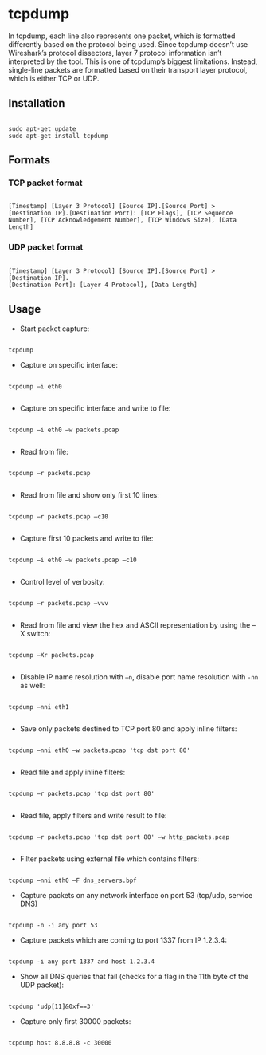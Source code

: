 # tcpdump

In tcpdump, each line also represents one packet, which is formatted differently based on the protocol being used. Since tcpdump doesn’t use
Wireshark’s protocol dissectors, layer 7 protocol information isn’t interpreted by the tool. This is one of tcpdump’s biggest limitations. 
Instead, single-line packets are formatted based on their transport layer protocol, which is either TCP or UDP.

## Installation

```bush

sudo apt-get update
sudo apt-get install tcpdump

```

## Formats

### TCP packet format


```shell

[Timestamp] [Layer 3 Protocol] [Source IP].[Source Port] > 
[Destination IP].[Destination Port]: [TCP Flags], [TCP Sequence Number], [TCP Acknowledgement Number], [TCP Windows Size], [Data Length]

```

### UDP packet format

```shell

[Timestamp] [Layer 3 Protocol] [Source IP].[Source Port] > [Destination IP].
[Destination Port]: [Layer 4 Protocol], [Data Length]

```

## Usage

- Start packet capture:

```shell

tcpdump

```

- Capture on specific interface:

```shell

tcpdump –i eth0


```

- Capture on specific interface and write to file:

```shell

tcpdump –i eth0 –w packets.pcap


```

- Read from file:

```shell

tcpdump –r packets.pcap


```

- Read from file and show only first 10 lines:

```shell

tcpdump –r packets.pcap –c10


```

- Capture first 10 packets and write to file:

```shell

tcpdump –i eth0 –w packets.pcap –c10


```

- Control level of verbosity:

```shell

tcpdump –r packets.pcap –vvv


```

- Read from file and view the hex and ASCII representation by using the –X switch:
  
```shell

tcpdump –Xr packets.pcap


```  
  
- Disable IP name resolution with `–n`, disable port name resolution with `-nn` as well:


```shell

tcpdump –nni eth1


```  

- Save only packets destined to TCP port 80 and apply inline filters:

```shell

tcpdump –nni eth0 –w packets.pcap 'tcp dst port 80'


```  

- Read file and apply inline filters:

```shell

tcpdump –r packets.pcap 'tcp dst port 80'


```

- Read file, apply filters and write result to file:

```shell

tcpdump –r packets.pcap 'tcp dst port 80' –w http_packets.pcap


```

- Filter packets using external file which contains filters:

```shell

tcpdump –nni eth0 –F dns_servers.bpf

```

- Capture packets on any network interface on port 53 (tcp/udp, service DNS)

```shell

tcpdump -n -i any port 53

```

- Capture packets which are coming to port 1337 from IP 1.2.3.4:

```shell

tcpdump -i any port 1337 and host 1.2.3.4

```

- Show all DNS queries that fail (checks for a flag in the 11th byte of the UDP packet):

```shell

tcpdump 'udp[11]&0xf==3'

```

- Capture only first 30000 packets:

```shell

tcpdump host 8.8.8.8 -c 30000

```
